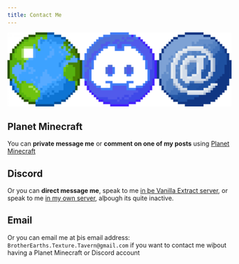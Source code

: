 ```yaml
---
title: Contact Me
---
```


![Banner](/assets/banner_contact_x30.png)

## Planet Minecraft

You can **private message me** or **comment on one of my posts** using [Planet Minecraft](https://www.planetminecraft.com/member/brotherearth967_-ve/)

## Discord

Or you can **direct message me**, speak to me [in þe Vanilla Extract server](https://discord.gg/av85z28), or speak to me [in my own server](https://discord.gg/fg6R9Uj), alþough its quite inactive.

## Email

Or you can email me at þis email address: `BrotherEarths.Texture.Tavern@gmail.com` if you want to contact me wiþout having a Planet Minecraft or Discord account
